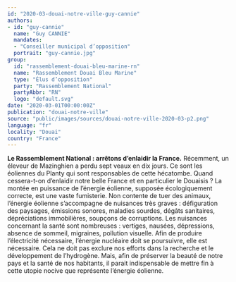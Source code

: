 ```yaml
---
id: "2020-03-douai-notre-ville-guy-cannie"
authors:
- id: "guy-cannie"
  name: "Guy CANNIE"
  mandates: 
  - "Conseiller municipal d’opposition"
  portrait: "guy-cannie.jpg"
group:
  id: "rassemblement-douai-bleu-marine-rn"
  name: "Rassemblement Douai Bleu Marine"
  type: "Élus d’opposition"
  party: "Rassemblement National"
  partyAbbr: "RN"
  logo: "default.svg"
date: "2020-03-01T00:00:00Z"
publication: "douai-notre-ville"
source: "public/images/sources/douai-notre-ville-2020-03-p2.png"
language: "fr"
locality: "Douai"
country: "France"
---
```


**Le Rassemblement National : arrêtons d’enlaidir la France.**
Récemment, un éleveur de Mazinghien a perdu sept veaux en dix jours. Ce sont les éoliennes du Planty qui sont responsables de cette hécatombe. Quand cessera-t-on d’enlaidir notre belle France et en particulier le Douaisis ? La montée en puissance de l’énergie éolienne, supposée écologiquement correcte, est une vaste fumisterie. Non contente de tuer des animaux, l’énergie éolienne s’accompagne de nuisances très graves : défiguration des paysages, émissions sonores, maladies sourdes, dégâts sanitaires, dépréciations immobilières, soupçons de corruptions. Les nuisances concernant la santé sont nombreuses : vertiges, nausées, dépressions, absence de sommeil, migraines, pollution visuelle.
Afin de produire l’électricité nécessaire, l’énergie nucléaire doit se poursuivre, elle est nécessaire. Cela ne doit pas exclure nos efforts dans la recherche et le développement de l’hydrogène.
Mais, afin de préserver la beauté de notre pays et la santé de nos habitants, il parait indispensable de mettre fin à cette utopie nocive que représente l’énergie éolienne.
